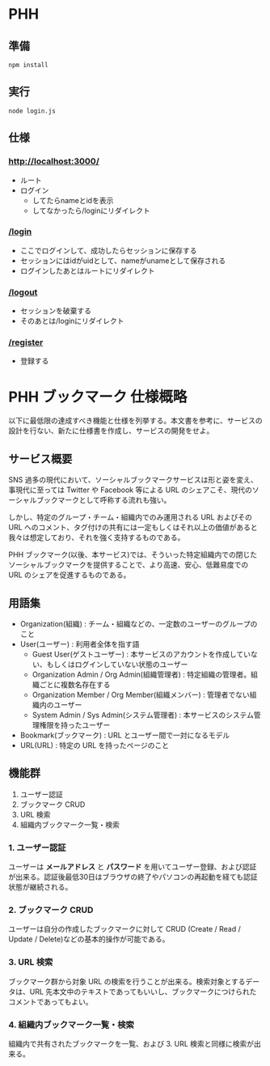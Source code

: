 # PHH

## 準備

```bash:インストール
npm install
```

## 実行

```bash:実行
node login.js
```

## 仕様

### [http://localhost:3000/](http://localhost:3000)

- ルート
- ログイン
  - してたらnameとidを表示
  - してなかったら/loginにリダイレクト

### [/login](http://localhost:3000/login)

- ここでログインして、成功したらセッションに保存する
- セッションにはidがuidとして、nameがunameとして保存される
- ログインしたあとはルートにリダイレクト

### [/logout](http://localhost:3000/logout)

- セッションを破棄する
- そのあとは/loginにリダイレクト

### [/register](http://localhost:3000/register)

- 登録する

# PHH ブックマーク 仕様概略

以下に最低限の達成すべき機能と仕様を列挙する。本文書を参考に、サービスの設計を行ない、新たに仕様書を作成し、サービスの開発をせよ。

## サービス概要

SNS 過多の現代において、ソーシャルブックマークサービスは形と姿を変え、事現代に至っては Twitter や Facebook 等による URL のシェアこそ、現代のソーシャルブックマークとして呼称する流れも強い。

しかし、特定のグループ・チーム・組織内でのみ運用される URL およびその URL へのコメント、タグ付けの共有には一定もしくはそれ以上の価値があると我々は想定しており、それを強く支持するものである。

PHH ブックマーク(以後、本サービス)では、そういった特定組織内での閉じたソーシャルブックマークを提供することで、より高速、安心、低難易度での URL のシェアを促進するものである。

## 用語集

- Organization(組織) : チーム・組織などの、一定数のユーザーのグループのこと
- User(ユーザー) : 利用者全体を指す語
  - Guest User(ゲストユーザー) : 本サービスのアカウントを作成していない、もしくはログインしていない状態のユーザー
  - Organization Admin / Org Admin(組織管理者) : 特定組織の管理者。組織ごとに複数名存在する
  - Organization Member / Org Member(組織メンバー) : 管理者でない組織内のユーザー
  - System Admin / Sys Admin(システム管理者) : 本サービスのシステム管理権限を持ったユーザー
- Bookmark(ブックマーク) : URL とユーザー間で一対になるモデル
- URL(URL) : 特定の URL を持ったページのこと

## 機能群

1. ユーザー認証
2. ブックマーク CRUD
3. URL 検索
4. 組織内ブックマーク一覧・検索

### 1. ユーザー認証

ユーザーは **メールアドレス** と **パスワード** を用いてユーザー登録、および認証が出来る。認証後最低30日はブラウザの終了やパソコンの再起動を経ても認証状態が継続される。

### 2. ブックマーク CRUD

ユーザーは自分の作成したブックマークに対して CRUD (Create / Read / Update / Delete)などの基本的操作が可能である。

### 3. URL 検索

ブックマーク群から対象 URL の検索を行うことが出来る。検索対象とするデータは、URL 先本文中のテキストであってもいいし、ブックマークにつけられたコメントであってもよい。

### 4. 組織内ブックマーク一覧・検索

組織内で共有されたブックマークを一覧、および 3. URL 検索と同様に検索が出来る。
